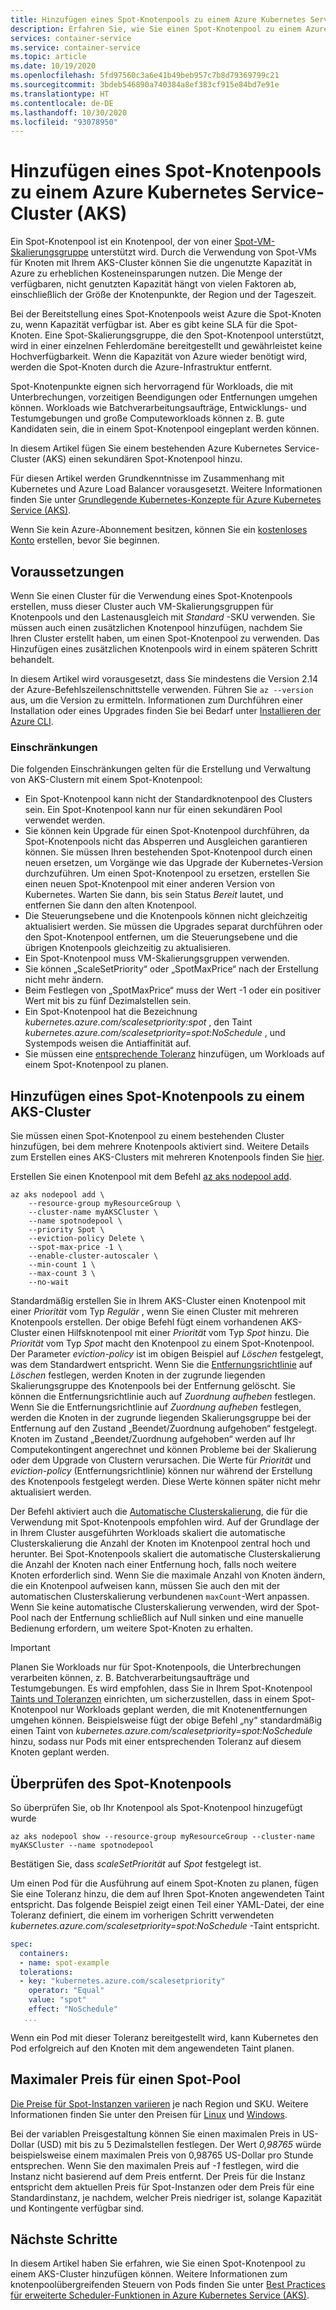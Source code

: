 ```yaml
---
title: Hinzufügen eines Spot-Knotenpools zu einem Azure Kubernetes Service-Cluster (AKS)
description: Erfahren Sie, wie Sie einen Spot-Knotenpool zu einem Azure Kubernetes Service-Cluster (AKS) hinzufügen.
services: container-service
ms.service: container-service
ms.topic: article
ms.date: 10/19/2020
ms.openlocfilehash: 5fd97560c3a6e41b49beb957c7b8d79369799c21
ms.sourcegitcommit: 3bdeb546890a740384a8ef383cf915e84bd7e91e
ms.translationtype: HT
ms.contentlocale: de-DE
ms.lasthandoff: 10/30/2020
ms.locfileid: "93078950"
---
```

# <a name="add-a-spot-node-pool-to-an-azure-kubernetes-service-aks-cluster"></a>Hinzufügen eines Spot-Knotenpools zu einem Azure Kubernetes Service-Cluster (AKS)

Ein Spot-Knotenpool ist ein Knotenpool, der von einer [Spot-VM-Skalierungsgruppe][vmss-spot] unterstützt wird. Durch die Verwendung von Spot-VMs für Knoten mit Ihrem AKS-Cluster können Sie die ungenutzte Kapazität in Azure zu erheblichen Kosteneinsparungen nutzen. Die Menge der verfügbaren, nicht genutzten Kapazität hängt von vielen Faktoren ab, einschließlich der Größe der Knotenpunkte, der Region und der Tageszeit.

Bei der Bereitstellung eines Spot-Knotenpools weist Azure die Spot-Knoten zu, wenn Kapazität verfügbar ist. Aber es gibt keine SLA für die Spot-Knoten. Eine Spot-Skalierungsgruppe, die den Spot-Knotenpool unterstützt, wird in einer einzelnen Fehlerdomäne bereitgestellt und gewährleistet keine Hochverfügbarkeit. Wenn die Kapazität von Azure wieder benötigt wird, werden die Spot-Knoten durch die Azure-Infrastruktur entfernt.

Spot-Knotenpunkte eignen sich hervorragend für Workloads, die mit Unterbrechungen, vorzeitigen Beendigungen oder Entfernungen umgehen können. Workloads wie Batchverarbeitungsaufträge, Entwicklungs- und Testumgebungen und große Computeworkloads können z. B. gute Kandidaten sein, die in einem Spot-Knotenpool eingeplant werden können.

In diesem Artikel fügen Sie einem bestehenden Azure Kubernetes Service-Cluster (AKS) einen sekundären Spot-Knotenpool hinzu.

Für diesen Artikel werden Grundkenntnisse im Zusammenhang mit Kubernetes und Azure Load Balancer vorausgesetzt. Weitere Informationen finden Sie unter [Grundlegende Kubernetes-Konzepte für Azure Kubernetes Service (AKS)][kubernetes-concepts].

Wenn Sie kein Azure-Abonnement besitzen, können Sie ein [kostenloses Konto](https://azure.microsoft.com/free/?WT.mc_id=A261C142F) erstellen, bevor Sie beginnen.

## <a name="before-you-begin"></a>Voraussetzungen

Wenn Sie einen Cluster für die Verwendung eines Spot-Knotenpools erstellen, muss dieser Cluster auch VM-Skalierungsgruppen für Knotenpools und den Lastenausgleich mit *Standard* -SKU verwenden. Sie müssen auch einen zusätzlichen Knotenpool hinzufügen, nachdem Sie Ihren Cluster erstellt haben, um einen Spot-Knotenpool zu verwenden. Das Hinzufügen eines zusätzlichen Knotenpools wird in einem späteren Schritt behandelt.

In diesem Artikel wird vorausgesetzt, dass Sie mindestens die Version 2.14 der Azure-Befehlszeilenschnittstelle verwenden. Führen Sie `az --version` aus, um die Version zu ermitteln. Informationen zum Durchführen einer Installation oder eines Upgrades finden Sie bei Bedarf unter [Installieren der Azure CLI][azure-cli-install].

### <a name="limitations"></a>Einschränkungen

Die folgenden Einschränkungen gelten für die Erstellung und Verwaltung von AKS-Clustern mit einem Spot-Knotenpool:

* Ein Spot-Knotenpool kann nicht der Standardknotenpool des Clusters sein. Ein Spot-Knotenpool kann nur für einen sekundären Pool verwendet werden.
* Sie können kein Upgrade für einen Spot-Knotenpool durchführen, da Spot-Knotenpools nicht das Absperren und Ausgleichen garantieren können. Sie müssen Ihren bestehenden Spot-Knotenpool durch einen neuen ersetzen, um Vorgänge wie das Upgrade der Kubernetes-Version durchzuführen. Um einen Spot-Knotenpool zu ersetzen, erstellen Sie einen neuen Spot-Knotenpool mit einer anderen Version von Kubernetes. Warten Sie dann, bis sein Status *Bereit* lautet, und entfernen Sie dann den alten Knotenpool.
* Die Steuerungsebene und die Knotenpools können nicht gleichzeitig aktualisiert werden. Sie müssen die Upgrades separat durchführen oder den Spot-Knotenpool entfernen, um die Steuerungsebene und die übrigen Knotenpools gleichzeitig zu aktualisieren.
* Ein Spot-Knotenpool muss VM-Skalierungsgruppen verwenden.
* Sie können „ScaleSetPriority“ oder „SpotMaxPrice“ nach der Erstellung nicht mehr ändern.
* Beim Festlegen von „SpotMaxPrice“ muss der Wert -1 oder ein positiver Wert mit bis zu fünf Dezimalstellen sein.
* Ein Spot-Knotenpool hat die Bezeichnung *kubernetes.azure.com/scalesetpriority:spot* , den Taint *kubernetes.azure.com/scalesetpriority=spot:NoSchedule* , und Systempods weisen die Antiaffinität auf.
* Sie müssen eine [entsprechende Toleranz][spot-toleration] hinzufügen, um Workloads auf einem Spot-Knotenpool zu planen.

## <a name="add-a-spot-node-pool-to-an-aks-cluster"></a>Hinzufügen eines Spot-Knotenpools zu einem AKS-Cluster

Sie müssen einen Spot-Knotenpool zu einem bestehenden Cluster hinzufügen, bei dem mehrere Knotenpools aktiviert sind. Weitere Details zum Erstellen eines AKS-Clusters mit mehreren Knotenpools finden Sie [hier][use-multiple-node-pools].

Erstellen Sie einen Knotenpool mit dem Befehl [az aks nodepool add][az-aks-nodepool-add].
```azurecli-interactive
az aks nodepool add \
    --resource-group myResourceGroup \
    --cluster-name myAKSCluster \
    --name spotnodepool \
    --priority Spot \
    --eviction-policy Delete \
    --spot-max-price -1 \
    --enable-cluster-autoscaler \
    --min-count 1 \
    --max-count 3 \
    --no-wait
```

Standardmäßig erstellen Sie in Ihrem AKS-Cluster einen Knotenpool mit einer *Priorität* vom Typ *Regulär* , wenn Sie einen Cluster mit mehreren Knotenpools erstellen. Der obige Befehl fügt einem vorhandenen AKS-Cluster einen Hilfsknotenpool mit einer *Priorität* vom Typ *Spot* hinzu. Die *Priorität* vom Typ *Spot* macht den Knotenpool zu einem Spot-Knotenpool. Der Parameter *eviction-policy* ist im obigen Beispiel auf *Löschen* festgelegt, was dem Standardwert entspricht. Wenn Sie die [Entfernungsrichtlinie][eviction-policy] auf *Löschen* festlegen, werden Knoten in der zugrunde liegenden Skalierungsgruppe des Knotenpools bei der Entfernung gelöscht. Sie können die Entfernungsrichtlinie auch auf *Zuordnung aufheben* festlegen. Wenn Sie die Entfernungsrichtlinie auf *Zuordnung aufheben* festlegen, werden die Knoten in der zugrunde liegenden Skalierungsgruppe bei der Entfernung auf den Zustand „Beendet/Zuordnung aufgehoben“ festgelegt. Knoten im Zustand „Beendet/Zuordnung aufgehoben“ werden auf Ihr Computekontingent angerechnet und können Probleme bei der Skalierung oder dem Upgrade von Clustern verursachen. Die Werte für *Priorität* und *eviction-policy* (Entfernungsrichtlinie) können nur während der Erstellung des Knotenpools festgelegt werden. Diese Werte können später nicht mehr aktualisiert werden.

Der Befehl aktiviert auch die [Automatische Clusterskalierung][cluster-autoscaler], die für die Verwendung mit Spot-Knotenpools empfohlen wird. Auf der Grundlage der in Ihrem Cluster ausgeführten Workloads skaliert die automatische Clusterskalierung die Anzahl der Knoten im Knotenpool zentral hoch und herunter. Bei Spot-Knotenpools skaliert die automatische Clusterskalierung die Anzahl der Knoten nach einer Entfernung hoch, falls noch weitere Knoten erforderlich sind. Wenn Sie die maximale Anzahl von Knoten ändern, die ein Knotenpool aufweisen kann, müssen Sie auch den mit der automatischen Clusterskalierung verbundenen `maxCount`-Wert anpassen. Wenn Sie keine automatische Clusterskalierung verwenden, wird der Spot-Pool nach der Entfernung schließlich auf Null sinken und eine manuelle Bedienung erfordern, um weitere Spot-Knoten zu erhalten.

> [!Important]
> Planen Sie Workloads nur für Spot-Knotenpools, die Unterbrechungen verarbeiten können, z. B. Batchverarbeitungsaufträge und Testumgebungen. Es wird empfohlen, dass Sie in Ihrem Spot-Knotenpool [Taints und Toleranzen][taints-tolerations] einrichten, um sicherzustellen, dass in einem Spot-Knotenpool nur Workloads geplant werden, die mit Knotenentfernungen umgehen können. Beispielsweise fügt der obige Befehl „ny“ standardmäßig einen Taint von *kubernetes.azure.com/scalesetpriority=spot:NoSchedule* hinzu, sodass nur Pods mit einer entsprechenden Toleranz auf diesem Knoten geplant werden.

## <a name="verify-the-spot-node-pool"></a>Überprüfen des Spot-Knotenpools

So überprüfen Sie, ob Ihr Knotenpool als Spot-Knotenpool hinzugefügt wurde

```azurecli
az aks nodepool show --resource-group myResourceGroup --cluster-name myAKSCluster --name spotnodepool
```

Bestätigen Sie, dass *scaleSetPriorität* auf *Spot* festgelegt ist.

Um einen Pod für die Ausführung auf einem Spot-Knoten zu planen, fügen Sie eine Toleranz hinzu, die dem auf Ihren Spot-Knoten angewendeten Taint entspricht. Das folgende Beispiel zeigt einen Teil einer YAML-Datei, der eine Toleranz definiert, die einem im vorherigen Schritt verwendeten *kubernetes.azure.com/scalesetpriority=spot:NoSchedule* -Taint entspricht.

```yaml
spec:
  containers:
  - name: spot-example
  tolerations:
  - key: "kubernetes.azure.com/scalesetpriority"
    operator: "Equal"
    value: "spot"
    effect: "NoSchedule"
   ...
```

Wenn ein Pod mit dieser Toleranz bereitgestellt wird, kann Kubernetes den Pod erfolgreich auf den Knoten mit dem angewendeten Taint planen.

## <a name="max-price-for-a-spot-pool"></a>Maximaler Preis für einen Spot-Pool
[Die Preise für Spot-Instanzen variieren][pricing-spot] je nach Region und SKU. Weitere Informationen finden Sie unter den Preisen für [Linux][pricing-linux] und [Windows][pricing-windows].

Bei der variablen Preisgestaltung können Sie einen maximalen Preis in US-Dollar (USD) mit bis zu 5 Dezimalstellen festlegen. Der Wert *0,98765* würde beispielsweise einem maximalen Preis von 0,98765 US-Dollar pro Stunde entsprechen. Wenn Sie den maximalen Preis auf *-1* festlegen, wird die Instanz nicht basierend auf dem Preis entfernt. Der Preis für die Instanz entspricht dem aktuellen Preis für Spot-Instanzen oder dem Preis für eine Standardinstanz, je nachdem, welcher Preis niedriger ist, solange Kapazität und Kontingente verfügbar sind.

## <a name="next-steps"></a>Nächste Schritte

In diesem Artikel haben Sie erfahren, wie Sie einen Spot-Knotenpool zu einem AKS-Cluster hinzufügen können. Weitere Informationen zum knotenpoolübergreifenden Steuern von Pods finden Sie unter [Best Practices für erweiterte Scheduler-Funktionen in Azure Kubernetes Service (AKS)][operator-best-practices-advanced-scheduler].

<!-- LINKS - External -->
[kubernetes-services]: https://kubernetes.io/docs/concepts/services-networking/service/

<!-- LINKS - Internal -->
[aks-support-policies]: support-policies.md
[aks-faq]: faq.md
[azure-cli-install]: /cli/azure/install-azure-cli
[az-aks-nodepool-add]: /cli/azure/aks/nodepool?view=azure-cli-latest#az-aks-nodepool-add
[cluster-autoscaler]: cluster-autoscaler.md
[eviction-policy]: ../virtual-machine-scale-sets/use-spot.md#eviction-policy
[kubernetes-concepts]: concepts-clusters-workloads.md
[operator-best-practices-advanced-scheduler]: operator-best-practices-advanced-scheduler.md
[pricing-linux]: https://azure.microsoft.com/pricing/details/virtual-machine-scale-sets/linux/
[pricing-spot]: ../virtual-machine-scale-sets/use-spot.md#pricing
[pricing-windows]: https://azure.microsoft.com/pricing/details/virtual-machine-scale-sets/windows/
[spot-toleration]: #verify-the-spot-node-pool
[taints-tolerations]: operator-best-practices-advanced-scheduler.md#provide-dedicated-nodes-using-taints-and-tolerations
[use-multiple-node-pools]: use-multiple-node-pools.md
[vmss-spot]: ../virtual-machine-scale-sets/use-spot.md
